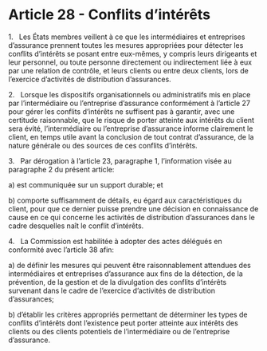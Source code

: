 # Article 28 - Conflits d’intérêts


1.   Les États membres veillent à ce que les intermédiaires et entreprises d’assurance prennent toutes les mesures appropriées pour détecter les conflits d’intérêts se posant entre eux-mêmes, y compris leurs dirigeants et leur personnel, ou toute personne directement ou indirectement liée à eux par une relation de contrôle, et leurs clients ou entre deux clients, lors de l’exercice d’activités de distribution d’assurances.

2.   Lorsque les dispositifs organisationnels ou administratifs mis en place par l’intermédiaire ou l’entreprise d’assurance conformément à l’article 27 pour gérer les conflits d’intérêts ne suffisent pas à garantir, avec une certitude raisonnable, que le risque de porter atteinte aux intérêts du client sera évité, l’intermédiaire ou l’entreprise d’assurance informe clairement le client, en temps utile avant la conclusion de tout contrat d’assurance, de la nature générale ou des sources de ces conflits d’intérêts.

3.   Par dérogation à l’article 23, paragraphe 1, l’information visée au paragraphe 2 du présent article:

a) est communiquée sur un support durable; et

b) comporte suffisamment de détails, eu égard aux caractéristiques du client, pour que ce dernier puisse prendre une décision en connaissance de cause en ce qui concerne les activités de distribution d’assurances dans le cadre desquelles naît le conflit d’intérêts.

4.   La Commission est habilitée à adopter des actes délégués en conformité avec l’article 38 afin:

a) de définir les mesures qui peuvent être raisonnablement attendues des intermédiaires et entreprises d’assurance aux fins de la détection, de la prévention, de la gestion et de la divulgation des conflits d’intérêts survenant dans le cadre de l’exercice d’activités de distribution d’assurances;

b) d’établir les critères appropriés permettant de déterminer les types de conflits d’intérêts dont l’existence peut porter atteinte aux intérêts des clients ou des clients potentiels de l’intermédiaire ou de l’entreprise d’assurance.

